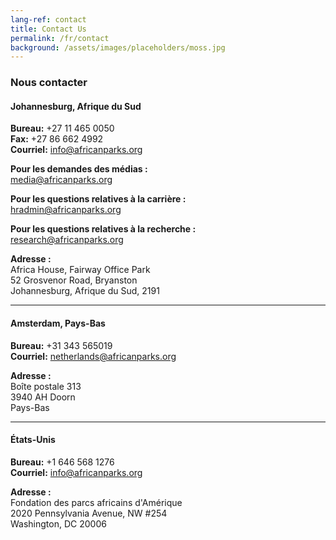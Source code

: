 ```yaml
---
lang-ref: contact
title: Contact Us
permalink: /fr/contact
background: /assets/images/placeholders/moss.jpg
---
```


### Nous contacter

#### Johannesburg, Afrique du Sud  
**Bureau:** +27 11 465 0050  
**Fax:** +27 86 662 4992  
**Courriel:** [info@africanparks.org](mailto:info@africanparks.org)  

**Pour les demandes des médias :**  
[media@africanparks.org](mailto:media@africanparks.org)  

**Pour les questions relatives à la carrière :**  
[hradmin@africanparks.org](mailto:hradmin@africanparks.org)  

**Pour les questions relatives à la recherche :**  
[research@africanparks.org](mailto:research@africanparks.org)  

**Adresse :**  
Africa House, Fairway Office Park  
52 Grosvenor Road, Bryanston  
Johannesburg, Afrique du Sud, 2191  

---

#### Amsterdam, Pays-Bas  
**Bureau:** +31 343 565019  
**Courriel:** [netherlands@africanparks.org](mailto:netherlands@africanparks.org)  

**Adresse :**  
Boîte postale 313  
3940 AH Doorn  
Pays-Bas  

---

#### États-Unis  
**Bureau:** +1 646 568 1276  
**Courriel:** [info@africanparks.org](mailto:info@africanparks.org)  

**Adresse :**  
Fondation des parcs africains d'Amérique  
2020 Pennsylvania Avenue, NW #254  
Washington, DC 20006
